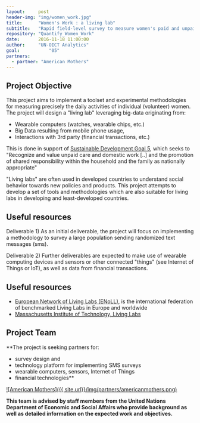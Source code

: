 ```yaml
---
layout:     post
header-img: "img/women_work.jpg"
title:      "Women's Work : a living lab"
subtitle:   "Rapid field-level survey to measure women's paid and unpaid work in society."
repository: "Quantify_Women_Work"
date:       2016-11-18 11:00:00
author:     "UN-OICT Analytics"
goal:		    "05"
partners:   
  - partner: "American Mothers"
---
```


Project Objective
------------
This project aims to implement a toolset and experimental methodologies for measuring precisely the daily activities of individual (volunteer) women. The project will design a "living lab" leveraging big-data originating from:

- Wearable computers (watches, wearable chips, etc.)
- Big Data resulting from mobile phone usage,
- Interactions with 3rd party (financial transactions, etc.)

This is done in support of [Sustainable Development Goal 5](http://www.un.org/sustainabledevelopment/gender-equality/), which seeks to "Recognize and value unpaid care and domestic work [..] and the promotion of shared responsibility within the household and the family as nationally appropriate"

"Living labs" are often used in developed countries to understand social behavior towards new policies and products. This project attempts to develop a set of tools and methodologies which are also suitable for living labs in developing and least-developed countries.  


Useful resources
------------

Deliverable 1) As an initial deliverable, the project will focus on implementing a methodology to survey a large population sending randomized text messages (sms).

Deliverable 2) Further deliverables are expected to make use of wearable computing devices and sensors or other connected "things" (see Internet of Things or IoT), as well as data from financial transactions.


Useful resources
------------

- [European Network of Living Labs (ENoLL)](http://www.openlivinglabs.eu/), is the international federation of benchmarked Living Labs in Europe and worldwide
- [Massachusetts Institute of Technology, Living Labs](http://livinglabs.mit.edu/)



Project Team
------------

**The project is seeking partners for:  
 - survey design and  
 - technology platform for implementing SMS surveys
 - wearable computers, sensors, Internet of Things
 - financial technologies**
 

[![American Mothers]({{ site.url}}/img/partners/americanmothers.png)](https://americanmothers.org)


**This team is advised by staff members from the United Nations Department of Economic and Social Affairs who provide background as well as detailed information on the expected work and objectives.**
